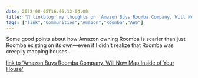 ```yaml
---
date: 2022-08-05T16:06:12-04:00
title: "🔗 linkblog: my thoughts on 'Amazon Buys Roomba Company, Will Now Map Inside of Your House'"
tags: ["link","Communities","Amazon","Roomba","AWS"]
---
```

Some good points about how Amazon owning Roomba is scarier than just Roomba existing on its own—even if I didn't realize that Roomba was creepily mapping houses.
 

[link to 'Amazon Buys Roomba Company, Will Now Map Inside of Your House'](https://www.vice.com/en/article/y3pp8y/amazon-buys-roomba-company-will-now-map-inside-of-your-house)
